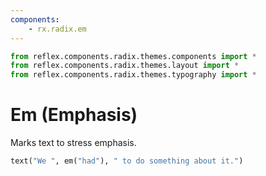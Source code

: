 ```yaml
---
components:
    - rx.radix.em
---
```


```python exec
from reflex.components.radix.themes.components import *
from reflex.components.radix.themes.layout import *
from reflex.components.radix.themes.typography import *
```

# Em (Emphasis)

Marks text to stress emphasis.

```python demo
text("We ", em("had"), " to do something about it.")
```